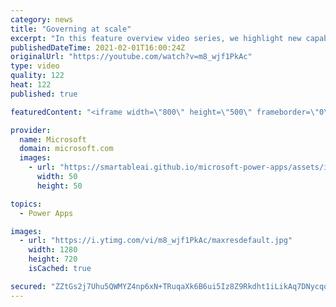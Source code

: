```yaml
---
category: news
title: "Governing at scale"
excerpt: "In this feature overview video series, we highlight new capabilities included in the latest update to Microsoft Power Apps.  Microsoft's Power Platform is a rich ecosystem of more than three hundred Microsoft and non-Microsoft connectors that can be leveraged by apps and flows. We are proud to introduce"
publishedDateTime: 2021-02-01T16:00:24Z
originalUrl: "https://youtube.com/watch?v=m8_wjf1PkAc"
type: video
quality: 122
heat: 122
published: true

featuredContent: "<iframe width=\"800\" height=\"500\" frameborder=\"0\" src=\"https://www.youtube.com/embed/m8_wjf1PkAc\" allow=\"accelerometer; autoplay; encrypted-media; gyroscope; picture-in-picture\" allowfullscreen></iframe>"

provider:
  name: Microsoft
  domain: microsoft.com
  images:
    - url: "https://smartableai.github.io/microsoft-power-apps/assets/images/organizations/microsoft.com-50x50.jpg"
      width: 50
      height: 50

topics:
  - Power Apps

images:
  - url: "https://i.ytimg.com/vi/m8_wjf1PkAc/maxresdefault.jpg"
    width: 1280
    height: 720
    isCached: true

secured: "ZZtGs2j7Uhu5QWMYZ4np6xN+TRuqaXk6B6ui5Iz8Z9Rkdht1iLikAq7DNycqonHP4LHQLxwwIWjXl4qHz1+xZhMqIAXlMzAE6cX/SZCdTCOZtSgJjMdxTJCwpsohqShJu3KNmrdEwzgwIoEWHBnACdYVQW3C/1vpUetZ3VrVMIAe9toyoUX3q9VPsWlm2RkSVySxbJcTp4uf+xKMYuDgyz0/7CQSMAojmNZtQl1/UVZ+fJ7AHfm7xP2oZFENaHuXCUxWlAVEDmTtTZEHnClRBpPwYdCRothxJNcx8cw/rOAvT2OWfSC+PqhUX9UaktPjY9EeK3/78Rk+Fu/jXTj9R+7EUfkkk1xaozJNOqXD0LBDRcB0BnWTryQBBzHmITNPW1BuI4Xwl42WnnwJz928KKK8M35m4venz+hallYLiZk=;GdBY4haItmIQSX0hw/3D7A=="
---
```


